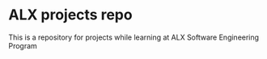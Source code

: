 # ALX projects repo

This is a repository for projects while learning at ALX Software Engineering Program
